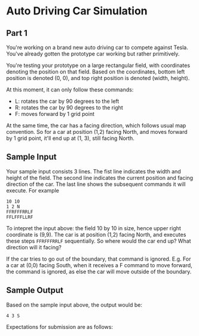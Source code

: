 # Auto Driving Car Simulation

## Part 1
You're working on a brand new auto driving car to compete against Tesla. You've already gotten the prototype car working but rather primitively.

You're testing your prototype on a large rectangular field, with coordinates denoting the position on that field. Based on the coordinates, bottom left position is denoted (0, 0), and top right position is denoted (width, height). 

At this moment, it can only follow these commands:
- L: rotates the car by 90 degrees to the left
- R: rotates the car by 90 degrees to the right
- F: moves forward by 1 grid point

At the same time, the car has a facing direction, which follows usual map convention. So for a car at position (1,2) facing North, and moves forward by 1 grid point, it'll end up at (1, 3), still facing North.

## Sample Input
Your sample input consists 3 lines. The fist line indicates the width and height of the field. The second line indicates the current position and facing direction of the car. The last line shows the subsequent commands it will execute. For example
```
10 10
1 2 N
FFRFFFRRLF
FFLFFFLLRF
```
To intepret the input above: the field 10 by 10 in size, hence upper right coordinate is (9,9). The car is at position (1,2) facing North, and executes these steps `FFRFFFRRLF` sequentially. So where would the car end up? What direction will it facing?

If the car tries to go out of the boundary, that command is ignored. E.g. For a car at (0,0) facing South, when it receives a F command to move forward, the command is ignored, as else the car will move outside of the boundary.

## Sample Output
Based on the sample input above, the output would be:
```
4 3 S
```

Expectations for submission are as follows:

